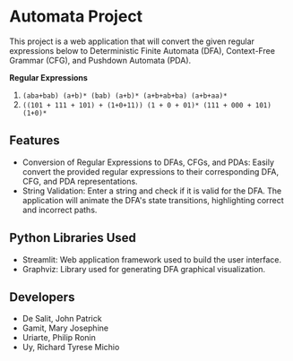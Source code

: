 # Automata Project
This project is a web application that will convert the given regular expressions below to Deterministic Finite Automata (DFA), Context-Free Grammar (CFG), and Pushdown Automata (PDA).

**Regular Expressions**
1. `(aba+bab) (a+b)* (bab) (a+b)* (a+b+ab+ba) (a+b+aa)*`
2. `((101 + 111 + 101) + (1+0+11)) (1 + 0 + 01)* (111 + 000 + 101) (1+0)*`

## Features
- Conversion of Regular Expressions to DFAs, CFGs, and PDAs: Easily convert the provided regular expressions to their corresponding DFA, CFG, and PDA representations.
- String Validation: Enter a string and check if it is valid for the DFA. The application will animate the DFA's state transitions, highlighting correct and incorrect paths.

## Python Libraries Used
- Streamlit: Web application framework used to build the user interface.
- Graphviz: Library used for generating DFA graphical visualization.

## Developers
- De Salit, John Patrick
- Gamit, Mary Josephine
- Uriarte, Philip Ronin
- Uy, Richard Tyrese Michio